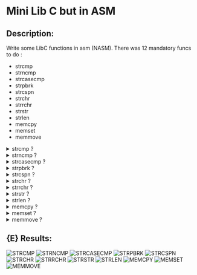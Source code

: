 # Mini Lib C but in ASM

## Description:

Write some LibC functions in asm (NASM).
There was 12 mandatory funcs to do :
- strcmp
- strncmp
- strcasecmp
- strpbrk
- strcspn
- strchr
- strrchr
- strstr
- strlen
- memcpy
- memset
- memmove

<details>
<summary>strcmp ?</summary>
<br>
            • int strcmp(const char *s1, const char *s2);
<br>
The  strcmp()  function compares the two strings s1 and s2.
strcmp() returns an integer indicating the result of the comparison, as
       follows:

       • 0, if the s1 and s2 are equal;
       • a negative value if s1 is less than s2;
       • a positive value if s1 is greater than s2.
</details>



<details>
<summary>strncmp ?</summary>
<br>
            • int strncmp(const char *s1, const char *s2, size_t n);
<br>
The `strncmp()` function compares the first `n` characters of the two strings `s1` and `s2`.
`strncmp()` returns an integer indicating the result of the comparison, as 
        follows:
        
        • 0, if the first n characters of s1 and s2 are equal;
        • a negative value if the first differing character in s1 is less than the corresponding character in s2;
        • a positive value if the first differing character in s1 is greater than the corresponding character in s2.
</details>


<details>
<summary>strcasecmp ?</summary>
<br>
            • int strcasecmp(const char *s1, const char *s2);
<br>
The `strcasecmp()` function compares the two strings `s1` and `s2` ignoring case.
`strcasecmp()` returns an integer indicating the result of the comparison, as 
        follows:

        • 0, if the s1 and s2 are equal (case-insensitive);
        • a negative value if s1 is less than s2 (case-insensitive);
        • a positive value if s1 is greater than s2 (case-insensitive).
</details>


<details>
<summary>strpbrk ?</summary>
<br>
    • char *strpbrk(const char *s1, const char *s2);
<br>
The `strpbrk()` function locates the first occurrence in the string `s1` of any character from the string `s2`.
`strpbrk()` returns a pointer to the location of the first matching character or a null pointer if no match is found.
</details>



<details>
<summary>strcspn ?</summary>
<br>
            • size_t strcspn(const char *s1, const char *s2);
<br>
The `strcspn()` function calculates the length of the initial segment of the string `s1` that consists of characters not in the string `s2`.
`strcspn()` returns the number of characters in the initial segment until the first occurrence of any character from `s2`.
</details>


<details>
<summary>strchr ?</summary>
<br>
            • char *strchr(const char *s, int c);
<br>
The strchr() function locates the first occurrence of the specified character (c) in the string pointed to by s.
strchr() returns a pointer to the located character, or NULL if the character is not found in the string.
</details>


<details>
<summary>strrchr ?</summary>
<br>
            • char *strrchr(const char *s, int c);
<br>
The strrchr() function locates the last occurrence of the specified character (c) in the string pointed to by s.
strrchr() returns a pointer to the located character, or NULL if the character is not found in the string.
</details>


<details>
<summary>strstr ?</summary>
<br>
            • char *strstr(const char *haystack, const char *needle);
<br>
The strstr() function finds the first occurrence of the substring needle in the string haystack.
strstr() returns a pointer to the located substring, or NULL if the substring is not found in the string.
</details>


<details>
<summary>strlen ?</summary>
<br>
            • size_t strlen(const char *s);
<br>
The strlen() function calculates the length of the string pointed to by s, excluding the terminating null byte ('\0').
strlen() returns the number of characters in the string.
</details>


<details>
<summary>memcpy ?</summary>
<br>

            • void *memcpy(void *dest, const void *src, size_t n);
<br>
The memcpy() function copies n bytes from the source memory area (src) to the destination memory area (dest).
:triangular_flag_on_post: The function does not check for the overlapping of source and destination memory blocks.

The parameters are as follows:

        dest: A pointer to the destination memory area where the data will be copied.
        src: A pointer to the source memory area from where the data will be copied.
        n: The number of bytes to be copied.
.
</details>


<details>
<summary>memset ?</summary>
<br>
            • void *memset(void *s, int c, size_t n);
<br>
The memset() function fills the first n bytes of the memory area pointed to by s with the constant byte c.

The parameters are as follows:

        s: A pointer to the memory area to be filled.
        c: The byte value to be set.
        n: The number of bytes to be set to the value c.

</details>

<details>
<summary>memmove ?</summary>
<br>
            void *memmove(void *dest, const void *src, size_t n);
<br>
The memmove() function copies n bytes from the source memory area (src) to the destination memory area (dest). It handles overlapping memory regions correctly, ensuring that the data is copied accurately regardless of the potential overlap.

The parameters are as follows:

        dest: A pointer to the destination memory area where the data will be copied.
        src: A pointer to the source memory area from where the data will be copied.
        n: The number of bytes to be copied.

Unlike memcpy, memmove is safe to use when the source and destination memory areas overlap. It provides a reliable way to move data within a buffer without unintended side effects.
</details>

## {E} Results:

![STRCMP](https://progress-bar.dev/100/?title=strcmp&color=0F2300)
![STRNCMP](https://progress-bar.dev/90/?title=strncmp&color=0F2300)
![STRCASECMP](https://progress-bar.dev/100/?title=strcasecmp&color=0F2300)
![STRPBRK](https://progress-bar.dev/100/?title=strpbrk&color=0F2300)
![STRCSPN](https://progress-bar.dev/100/?title=strcspn&color=0F2300)
![STRCHR](https://progress-bar.dev/100/?title=strchr&color=0F2300)
![STRRCHR](https://progress-bar.dev/100/?title=strrchr&color=0F2300)
![STRSTR](https://progress-bar.dev/100/?title=strstr&color=0F2300)
![STRLEN](https://progress-bar.dev/100/?title=strlen&color=0F2300)
![MEMCPY](https://progress-bar.dev/100/?title=memcpy&color=0F2300)
![MEMSET](https://progress-bar.dev/100/?title=memset&color=0F2300)
![MEMMOVE](https://progress-bar.dev/0/?title=memmove&color=000000)